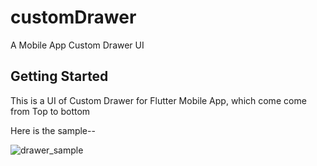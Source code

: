 # customDrawer

A Mobile App Custom Drawer UI

## Getting Started

This is a UI of Custom Drawer for Flutter Mobile App, which come come from Top to bottom


Here is the sample--

![drawer_sample](https://user-images.githubusercontent.com/24518666/84554621-8805a080-ad3a-11ea-8ac7-6c0e17eb8762.gif)
